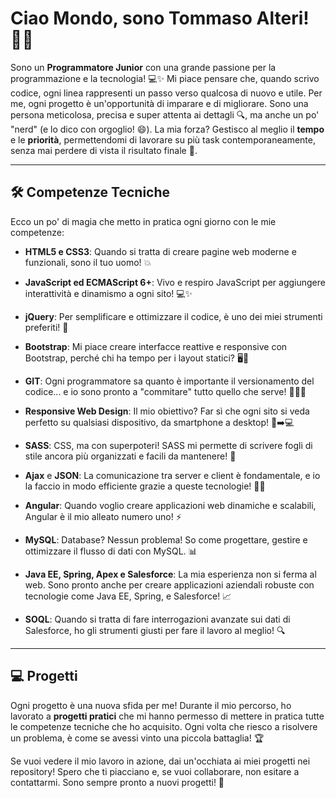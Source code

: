 
# Ciao Mondo, sono Tommaso Alteri! 👨‍💻

Sono un **Programmatore Junior** con una grande passione per la programmazione e la tecnologia! 💻✨ Mi piace pensare che, quando scrivo codice, ogni linea rappresenti un passo verso qualcosa di nuovo e utile. Per me, ogni progetto è un'opportunità di imparare e di migliorare. Sono una persona meticolosa, precisa e super attenta ai dettagli 🔍, ma anche un po' "nerd" (e lo dico con orgoglio! 😄).
La mia forza? Gestisco al meglio il **tempo** e le **priorità**, permettendomi di lavorare su più task contemporaneamente, senza mai perdere di vista il risultato finale 🚀. 

---

## 🛠️ **Competenze Tecniche**

Ecco un po' di magia che metto in pratica ogni giorno con le mie competenze:

- **HTML5 e CSS3**: Quando si tratta di creare pagine web moderne e funzionali, sono il tuo uomo! 💥
  
- **JavaScript ed ECMAScript 6+**: Vivo e respiro JavaScript per aggiungere interattività e dinamismo a ogni sito! 💻✨
  
- **jQuery**: Per semplificare e ottimizzare il codice, è uno dei miei strumenti preferiti! 🎯

- **Bootstrap**: Mi piace creare interfacce reattive e responsive con Bootstrap, perché chi ha tempo per i layout statici? 🖥️📱

- **GIT**: Ogni programmatore sa quanto è importante il versionamento del codice... e io sono pronto a "commitare" tutto quello che serve! 🧑‍💻🔧

- **Responsive Web Design**: Il mio obiettivo? Far sì che ogni sito si veda perfetto su qualsiasi dispositivo, da smartphone a desktop! 📱➡️💻

- **SASS**: CSS, ma con superpoteri! SASS mi permette di scrivere fogli di stile ancora più organizzati e facili da mantenere! 💅

- **Ajax** e **JSON**: La comunicazione tra server e client è fondamentale, e io la faccio in modo efficiente grazie a queste tecnologie! 🔄🔗

- **Angular**: Quando voglio creare applicazioni web dinamiche e scalabili, Angular è il mio alleato numero uno! ⚡

- **MySQL**: Database? Nessun problema! So come progettare, gestire e ottimizzare il flusso di dati con MySQL. 📊

- **Java EE, Spring, Apex e Salesforce**: La mia esperienza non si ferma al web. Sono pronto anche per creare applicazioni aziendali robuste con tecnologie come Java EE, Spring, e Salesforce! 📈

- **SOQL**: Quando si tratta di fare interrogazioni avanzate sui dati di Salesforce, ho gli strumenti giusti per fare il lavoro al meglio! 🔍

---

## 💻 **Progetti**

Ogni progetto è una nuova sfida per me! Durante il mio percorso, ho lavorato a **progetti pratici** che mi hanno permesso di mettere in pratica tutte le competenze tecniche che ho acquisito. Ogni volta che riesco a risolvere un problema, è come se avessi vinto una piccola battaglia! 🏆

Se vuoi vedere il mio lavoro in azione, dai un'occhiata ai miei progetti nei repository! Spero che ti piacciano e, se vuoi collaborare, non esitare a contattarmi. Sono sempre pronto a nuovi progetti! 🚀
